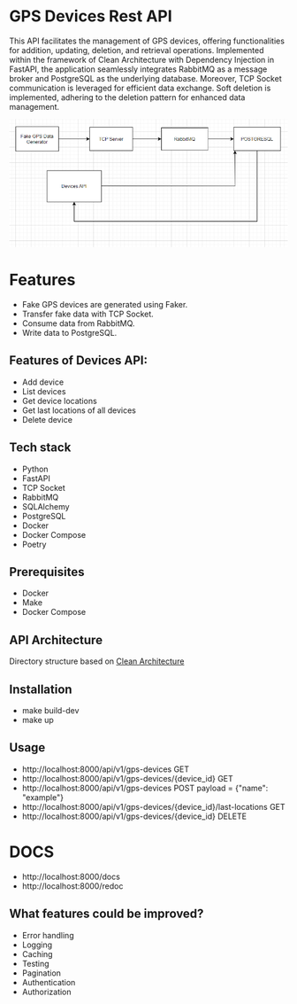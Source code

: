 # GPS Devices Rest API

This API facilitates the management of GPS devices, offering functionalities for addition, updating, deletion, and retrieval operations. Implemented within the framework of Clean Architecture with Dependency Injection in FastAPI, the application seamlessly integrates RabbitMQ as a message broker and PostgreSQL as the underlying database. Moreover, TCP Socket communication is leveraged for efficient data exchange. Soft deletion is implemented, adhering to the deletion pattern for enhanced data management.

![Project Diagram](image.png)


# Features
- Fake GPS devices are generated using Faker.
- Transfer fake data with TCP Socket.
- Consume data from RabbitMQ.
- Write data to PostgreSQL.

## Features of Devices API:
- Add device
- List devices
- Get device locations
- Get last locations of all devices
- Delete device

## Tech stack
- Python
- FastAPI
- TCP Socket
- RabbitMQ
- SQLAlchemy
- PostgreSQL
- Docker
- Docker Compose
- Poetry

## Prerequisites
- Docker
- Make
- Docker Compose

## API Architecture
Directory structure based on [Clean Architecture](https://blog.cleancoder.com/uncle-bob/2012/08/13/the-clean-architecture.html)


## Installation
- make build-dev
- make up

## Usage
- http://localhost:8000/api/v1/gps-devices  GET
- http://localhost:8000/api/v1/gps-devices/{device_id}  GET
- http://localhost:8000/api/v1/gps-devices  POST  payload = {"name": "example"}
- http://localhost:8000/api/v1/gps-devices/{device_id}/last-locations  GET
- http://localhost:8000/api/v1/gps-devices/{device_id}  DELETE

# DOCS
- http://localhost:8000/docs
- http://localhost:8000/redoc

## What features could be improved?
- Error handling
- Logging
- Caching
- Testing
- Pagination
- Authentication
- Authorization

